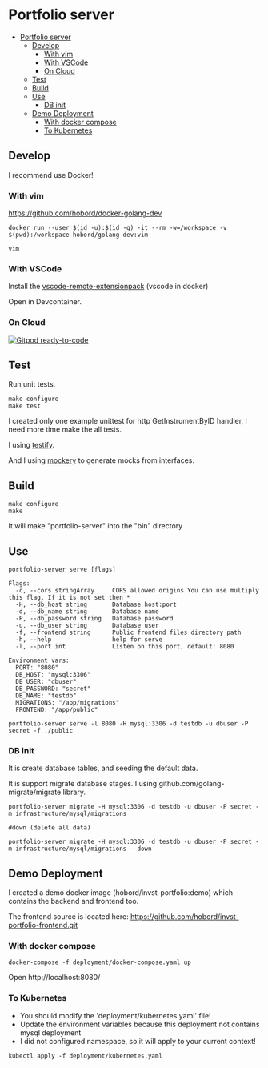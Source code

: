 # Portfolio server

- [Portfolio server](#portfolio-server)
  - [Develop](#develop)
    - [With vim](#with-vim)
    - [With VSCode](#with-vscode)
    - [On Cloud](#on-cloud)
  - [Test](#test)
  - [Build](#build)
  - [Use](#use)
    - [DB init](#db-init)
  - [Demo Deployment](#demo-deployment)
    - [With docker compose](#with-docker-compose)
    - [To Kubernetes](#to-kubernetes)

## Develop
I recommend use Docker!

### With vim

https://github.com/hobord/docker-golang-dev

```
docker run --user $(id -u):$(id -g) -it --rm -w=/workspace -v $(pwd):/workspace hobord/golang-dev:vim

vim
```

### With VSCode
Install the [vscode-remote-extensionpack](https://marketplace.visualstudio.com/items?itemName=ms-vscode-remote.vscode-remote-extensionpack)
(vscode in docker)

Open in Devcontainer. 

### On Cloud 
[![Gitpod ready-to-code](https://img.shields.io/badge/Gitpod-ready--to--code-blue?logo=gitpod)](https://gitpod.io/#https://github.com/hobord/invst-portfolio-backend-golang)

## Test
Run unit tests.
```
make configure
make test
```
I created only one example unittest for http GetInstrumentByID handler, I need more time make the all tests.

I using [testify](https://pkg.go.dev/mod/github.com/stretchr/testify@v1.4.0).

And I using [mockery](github.com/vektra/mockery) to generate mocks from interfaces.

## Build

```
make configure
make
```

It will make "portfolio-server" into the "bin" directory

## Use
```
portfolio-server serve [flags]

Flags:
  -c, --cors stringArray     CORS allowed origins You can use multiply this flag. If it is not set then *
  -H, --db_host string       Database host:port
  -d, --db_name string       Database name
  -P, --db_password string   Database password
  -u, --db_user string       Database user
  -f, --frontend string      Public frontend files directory path
  -h, --help                 help for serve
  -l, --port int             Listen on this port, default: 8080

Environment vars:
  PORT: "8080"
  DB_HOST: "mysql:3306"
  DB_USER: "dbuser"
  DB_PASSWORD: "secret"
  DB_NAME: "testdb"
  MIGRATIONS: "/app/migrations"
  FRONTEND: "/app/public"

portfolio-server serve -l 8080 -H mysql:3306 -d testdb -u dbuser -P secret -f ./public
``` 

### DB init
It is create database tables, and seeding the default data.

It is support migrate database stages.
I using github.com/golang-migrate/migrate library.
```
portfolio-server migrate -H mysql:3306 -d testdb -u dbuser -P secret -m infrastructure/mysql/migrations 

#down (delete all data)

portfolio-server migrate -H mysql:3306 -d testdb -u dbuser -P secret -m infrastructure/mysql/migrations --down
```

## Demo Deployment

I created a demo docker image (hobord/invst-portfolio:demo) which contains the backend and frontend too.

The frontend source is located here: https://github.com/hobord/invst-portfolio-frontend.git

### With docker compose

```
docker-compose -f deployment/docker-compose.yaml up
```

Open http://localhost:8080/

### To Kubernetes
- You should modify the 'deployment/kubernetes.yaml' file!
- Update the environment variables because this deployment not contains mysql deployment
- I did not configured namespace, so it will apply to your current context!

```
kubectl apply -f deployment/kubernetes.yaml
```
